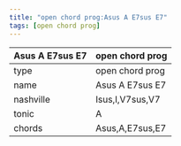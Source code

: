 ```yaml
---
title: "open chord prog:Asus A E7sus E7"
tags: [open chord prog]
---
```


|Asus A E7sus E7|open chord prog|
|---|---|
|type|open chord prog|
|name|Asus A E7sus E7|
|nashville|Isus,I,V7sus,V7|
|tonic|A|
|chords|Asus,A,E7sus,E7|


